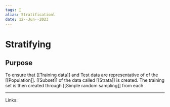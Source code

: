 ```yaml
---
tags: 🌱
alias: Stratificationl
date: 12--Jun--2023
---
```


# Stratifying

## Purpose
To ensure that [[Training data]] and Test data are representative of of the [[Population]]. [[Subset]] of the data called [[Strata]] is created. The training set is then created through [[Simple random sampling]] from each

---
Links: 